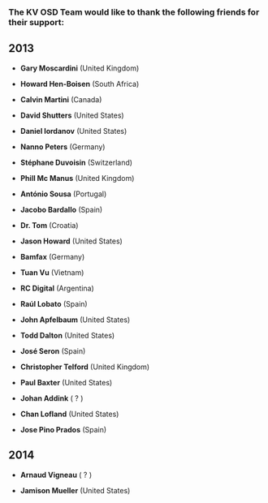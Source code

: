 ### The KV OSD Team would like to thank the following friends for their support: ###

## 2013 ##

  * **Gary Moscardini** (United Kingdom)

  * **Howard Hen-Boisen** (South Africa)

  * **Calvin Martini** (Canada)

  * **David Shutters** (United States)

  * **Daniel Iordanov** (United States)

  * **Nanno Peters** (Germany)

  * **Stéphane Duvoisin** (Switzerland)

  * **Phill Mc Manus** (United Kingdom)

  * **António Sousa** (Portugal)

  * **Jacobo Bardallo** (Spain)

  * **Dr. Tom** (Croatia)

  * **Jason Howard** (United States)

  * **Bamfax** (Germany)

  * **Tuan Vu** (Vietnam)

  * **RC Digital** (Argentina)

  * **Raúl Lobato** (Spain)

  * **John Apfelbaum** (United States)

  * **Todd Dalton** (United States)

  * **José Seron** (Spain)

  * **Christopher Telford** (United Kingdom)

  * **Paul Baxter** (United States)

  * **Johan Addink** ( ? )

  * **Chan Lofland** (United States)

  * **Jose Pino Prados** (Spain)

## 2014 ##

  * **Arnaud Vigneau** ( ? )

  * **Jamison Mueller** (United States)